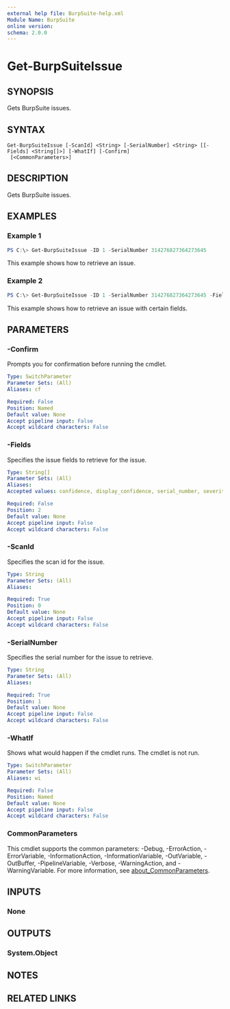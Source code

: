 ```yaml
---
external help file: BurpSuite-help.xml
Module Name: BurpSuite
online version:
schema: 2.0.0
---
```


# Get-BurpSuiteIssue

## SYNOPSIS
Gets BurpSuite issues.

## SYNTAX

```
Get-BurpSuiteIssue [-ScanId] <String> [-SerialNumber] <String> [[-Fields] <String[]>] [-WhatIf] [-Confirm]
 [<CommonParameters>]
```

## DESCRIPTION
Gets BurpSuite issues.

## EXAMPLES

### Example 1
```powershell
PS C:\> Get-BurpSuiteIssue -ID 1 -SerialNumber 314276827364273645
```

This example shows how to retrieve an issue.

### Example 2
```powershell
PS C:\> Get-BurpSuiteIssue -ID 1 -SerialNumber 314276827364273645 -Fields 'confidence', 'display_confidence', 'serial_number'
```

This example shows how to retrieve an issue with certain fields.

## PARAMETERS

### -Confirm
Prompts you for confirmation before running the cmdlet.

```yaml
Type: SwitchParameter
Parameter Sets: (All)
Aliases: cf

Required: False
Position: Named
Default value: None
Accept pipeline input: False
Accept wildcard characters: False
```

### -Fields
Specifies the issue fields to retrieve for the issue.

```yaml
Type: String[]
Parameter Sets: (All)
Aliases:
Accepted values: confidence, display_confidence, serial_number, severity, description_html, remediation_html, type_index, path, origin, novelty, evidence, tickets

Required: False
Position: 2
Default value: None
Accept pipeline input: False
Accept wildcard characters: False
```

### -ScanId
Specifies the scan id for the issue.

```yaml
Type: String
Parameter Sets: (All)
Aliases:

Required: True
Position: 0
Default value: None
Accept pipeline input: False
Accept wildcard characters: False
```

### -SerialNumber
Specifies the serial number for the issue to retrieve.

```yaml
Type: String
Parameter Sets: (All)
Aliases:

Required: True
Position: 1
Default value: None
Accept pipeline input: False
Accept wildcard characters: False
```

### -WhatIf
Shows what would happen if the cmdlet runs.
The cmdlet is not run.

```yaml
Type: SwitchParameter
Parameter Sets: (All)
Aliases: wi

Required: False
Position: Named
Default value: None
Accept pipeline input: False
Accept wildcard characters: False
```

### CommonParameters
This cmdlet supports the common parameters: -Debug, -ErrorAction, -ErrorVariable, -InformationAction, -InformationVariable, -OutVariable, -OutBuffer, -PipelineVariable, -Verbose, -WarningAction, and -WarningVariable. For more information, see [about_CommonParameters](http://go.microsoft.com/fwlink/?LinkID=113216).

## INPUTS

### None

## OUTPUTS

### System.Object
## NOTES

## RELATED LINKS
